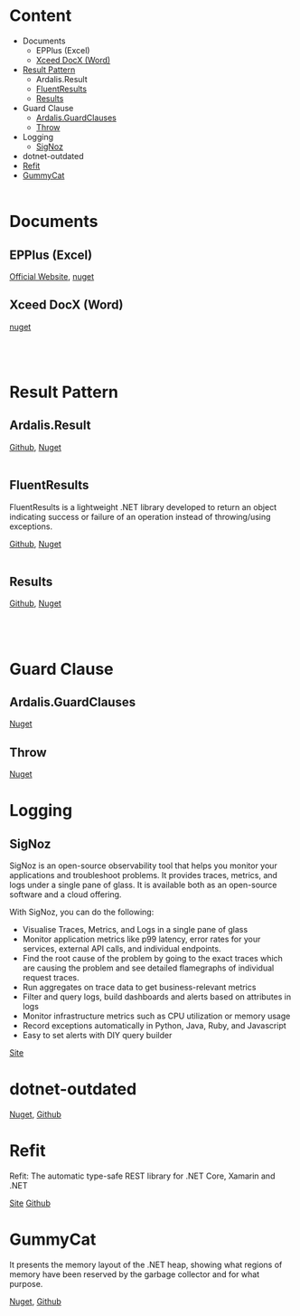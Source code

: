 # Content
* Documents
  * EPPlus (Excel)
  * [Xceed DocX (Word)](#xceed-docx)
* [Result Pattern](#result-pattern)
  * Ardalis.Result
  * [FluentResults](#fluentresults)
  * [Results](#results)
* Guard Clause
  * [Ardalis.GuardClauses](#ardalisguardclauses)
  * [Throw](#throw)
* Logging
  * [SigNoz](#signoz)
* dotnet-outdated
* [Refit](#refit)
* [GummyCat](#gummycat)
<br/><br/>

# Documents
## EPPlus (Excel)
[Official Website](https://www.epplussoftware.com/),
[nuget](https://www.nuget.org/packages/EPPlus/)
## Xceed DocX (Word)
[nuget](https://www.nuget.org/packages/DocX)
<br/><br/>
<br/><br/>

# Result Pattern

## Ardalis.Result
[Github](https://github.com/ardalis/Result), [Nuget](https://www.nuget.org/packages/Ardalis.Result)
<br/><br/>

## FluentResults
FluentResults is a lightweight .NET library developed to return an object indicating success or failure of an operation instead of throwing/using exceptions.

[Github](https://github.com/altmann/FluentResults), [Nuget](https://www.nuget.org/packages/FluentResults/)
<br/><br/>

## Results
[Github](https://github.com/wtorricos/Results), [Nuget](https://www.nuget.org/packages/WTorricos.Results)
<br/><br/>
<br/><br/>

# Guard Clause
## Ardalis.GuardClauses
[Nuget](https://www.nuget.org/packages/Ardalis.GuardClauses)

## Throw
[Nuget](https://www.nuget.org/packages/Throw)

# Logging
## SigNoz
SigNoz is an open-source observability tool that helps you monitor your applications and troubleshoot problems. It provides traces, metrics, and logs under a single pane of glass. It is available both as an open-source software and a cloud offering.

With SigNoz, you can do the following:
* Visualise Traces, Metrics, and Logs in a single pane of glass
* Monitor application metrics like p99 latency, error rates for your services, external API calls, and individual endpoints.
* Find the root cause of the problem by going to the exact traces which are causing the problem and see detailed flamegraphs of individual request traces.
* Run aggregates on trace data to get business-relevant metrics
* Filter and query logs, build dashboards and alerts based on attributes in logs
* Monitor infrastructure metrics such as CPU utilization or memory usage
* Record exceptions automatically in Python, Java, Ruby, and Javascript
* Easy to set alerts with DIY query builder
    
[Site](https://signoz.io/)

# dotnet-outdated
[Nuget](https://www.nuget.org/packages/dotnet-outdated-tool), [Github](https://github.com/dotnet-outdated/dotnet-outdated)

# Refit
Refit: The automatic type-safe REST library for .NET Core, Xamarin and .NET

[Site](https://reactiveui.github.io/refit/) [Github](https://github.com/reactiveui/refit)

# GummyCat
It presents the memory layout of the .NET heap, showing what regions of memory have been reserved by the garbage collector and for what purpose.

[Nuget](https://www.nuget.org/packages/GummyCat), [Github](https://github.com/kevingosse/GummyCat)
